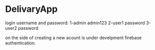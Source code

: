 # DelivaryApp

login
username and password:
1-admin      admin123
2-user1      password
3-user2      password

on the side of creating a new acount is under develpment firebase authentication. 
